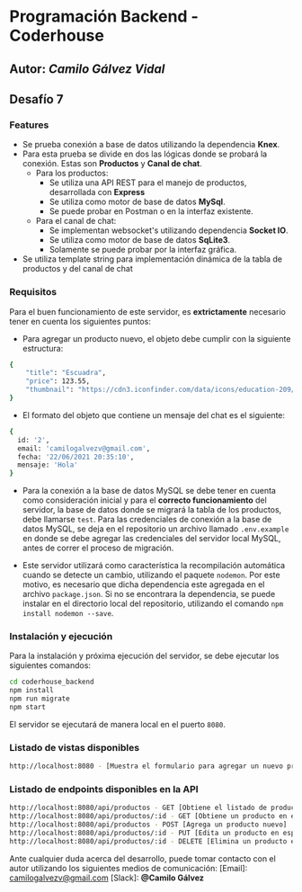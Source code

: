 # Programación Backend - Coderhouse
## Autor: _Camilo Gálvez Vidal_

## Desafío 7


### Features
- Se prueba conexión a base de datos utilizando la dependencia **Knex**.
- Para esta prueba se divide en dos las lógicas donde se probará la conexión. Estas son **Productos** y **Canal de chat**.
  - Para los productos:
    - Se utiliza una API REST para el manejo de productos, desarrollada con **Express**
    - Se utiliza como motor de base de datos **MySql**.
    - Se puede probar en Postman o en la interfaz existente.
  - Para el canal de chat:
    - Se implementan websocket's utilizando dependencia **Socket IO**.
    - Se utiliza como motor de base de datos **SqLite3**.
    - Solamente se puede probar por la interfaz gráfica.
- Se utiliza template string para implementación dinámica de la tabla de productos y del canal de chat

### Requisitos
Para el buen funcionamiento de este servidor, es **extrictamente** necesario tener en cuenta los siguientes puntos:

- Para agregar un producto nuevo, el objeto debe cumplir con la siguiente estructura:
```sh
{ 
    "title": "Escuadra",
    "price": 123.55,
    "thumbnail": "https://cdn3.iconfinder.com/data/icons/education-209/64/ruler-triangle-stationary-school-256.png"
}
```

- El formato del objeto que contiene un mensaje del chat es el siguiente:
```sh
{
  id: '2',
  email: 'camilogalvezv@gmail.com',
  fecha: '22/06/2021 20:35:10',
  mensaje: 'Hola'
}
```
- Para la conexión a la base de datos MySQL se debe tener en cuenta como consideración inicial y para el **correcto funcionamiento** del servidor, la base de datos donde se migrará la tabla de los productos, debe llamarse `test`. Para las credenciales de conexión a la base de datos MySQL, se deja en el repositorio un archivo llamado `.env.example` en donde se debe agregar las credenciales del servidor local MySQL, antes de correr el proceso de migración.

- Este servidor utilizará como característica la recompilación automática cuando se detecte un cambio, utilizando el paquete `nodemon`. Por este motivo, es necesario que dicha dependencia este agregada en el archivo `package.json`. Si no se encontrara la dependencia, se puede instalar en el directorio local del repositorio, utilizando el comando `npm install nodemon --save`.

### Instalación y ejecución
Para la instalación y próxima ejecución del servidor, se debe ejecutar los siguientes comandos:
```sh
cd coderhouse_backend
npm install
npm run migrate
npm start
```

El servidor se ejecutará de manera local en el puerto `8080`.

### Listado de vistas disponibles

```sh
http://localhost:8080 - [Muestra el formulario para agregar un nuevo producto al listado y además muestra canal de chat]
```

### Listado de endpoints disponibles en la API

```sh
http://localhost:8080/api/productos - GET [Obtiene el listado de productos]
http://localhost:8080/api/productos/:id - GET [Obtiene un producto en específico]
http://localhost:8080/api/productos - POST [Agrega un producto nuevo]
http://localhost:8080/api/productos/:id - PUT [Edita un producto en específico]
http://localhost:8080/api/productos/:id - DELETE [Elimina un producto en específico]
```

Ante cualquier duda acerca del desarrollo, puede tomar contacto con el autor utilizando los siguientes medios de comunicación:
[Email]: <camilogalvezv@gmail.com>
[Slack]: **@Camilo Gálvez**